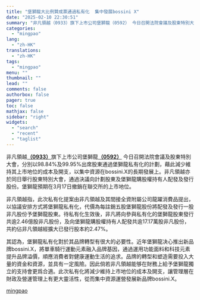 ```yaml
---
title: "堡獅龍大比例贊成票通過私有化  集中發展bossini X"
date: "2025-02-10 22:30:51"
summary: "非凡領越（0933）旗下上市公司堡獅龍（0592） 今日召開法院會議及股東特別大會，分別以98.8..."
categories:
  - "mingpao"
lang:
  - "zh-HK"
translations:
  - "zh-HK"
tags:
  - "mingpao"
menu: ""
thumbnail: ""
lead: ""
comments: false
authorbox: false
pager: true
toc: false
mathjax: false
sidebar: "right"
widgets:
  - "search"
  - "recent"
  - "taglist"
---
```


非凡領越[**（0933）**](stock1.php?code=0933)旗下上市公司堡獅龍[**（0592）**](stock1.php?code=0592) 今日召開法院會議及股東特別大會，分別以98.84%及99.95%出席股東通過堡獅龍私有化的計劃，藉此減少維持其上市地位的成本及開支，以集中資源在bossini.X的長期發展上。非凡領越亦於同日舉行股東特別大會，通過決議向計劃股東及堡獅龍購股權持有人配發及發行股份。堡獅龍預期在3月17日撤銷在聯交所的上市地位。


非凡領越指，此次私有化提案由非凡領越及其間接全資附屬公司龍躍消費品提出，以協議安排方式將堡獅龍私有化，代價為每註銷五股堡獅龍股份將配發及發行一股非凡股份予堡獅龍股東。待私有化生效後，非凡將向參與私有化的堡獅龍股東發行共逾2.46億股非凡股份，及向堡獅龍購股權持有人配發共逾17.17萬股非凡股份，共約佔非凡領越經擴大已發行股本約2.47%。

其認為，堡獅龍私有化對於其品牌轉型有很大的必要性。近年堡獅龍决心推出新品牌bossini.X，將單車騎行運動元素融入品牌基因，通過運用功能面料和科技元素提升品牌溢價，順應消費者對健康運動生活的追求。品牌的轉型和塑造需要投入大量的資金和資源，並具有一定風險。因此倘若非凡領越能够在財務上給予堡獅龍獨立的支持會更爲合適。此次私有化將減少維持上市地位的成本及開支，讓管理層在財政及營運管理上有更大靈活性，從而集中資源運營發展新品牌bossini.X。

[mingpao](https://finance.mingpao.com/fin/instantf/20250210/1739197383582/%e5%a0%a1%e7%8d%85%e9%be%8d%e5%a4%a7%e6%af%94%e4%be%8b%e8%b4%8a%e6%88%90%e7%a5%a8%e9%80%9a%e9%81%8e%e7%a7%81%e6%9c%89%e5%8c%96-%e9%9b%86%e4%b8%ad%e7%99%bc%e5%b1%95bossini-x)
